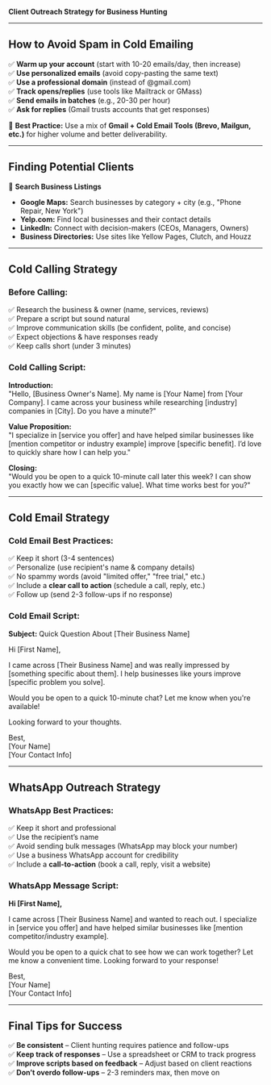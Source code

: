 **Client Outreach Strategy for Business Hunting**

---

## **How to Avoid Spam in Cold Emailing**

✅ **Warm up your account** (start with 10-20 emails/day, then increase)  
✅ **Use personalized emails** (avoid copy-pasting the same text)  
✅ **Use a professional domain** (instead of @gmail.com)  
✅ **Track opens/replies** (use tools like Mailtrack or GMass)  
✅ **Send emails in batches** (e.g., 20-30 per hour)  
✅ **Ask for replies** (Gmail trusts accounts that get responses)

🔹 **Best Practice:** Use a mix of **Gmail + Cold Email Tools (Brevo, Mailgun, etc.)** for higher volume and better deliverability.

---

## **Finding Potential Clients**

🔎 **Search Business Listings**
- **Google Maps:** Search businesses by category + city (e.g., "Phone Repair, New York")
- **Yelp.com:** Find local businesses and their contact details
- **LinkedIn:** Connect with decision-makers (CEOs, Managers, Owners)
- **Business Directories:** Use sites like Yellow Pages, Clutch, and Houzz

---

## **Cold Calling Strategy**

### **Before Calling:**
✅ Research the business & owner (name, services, reviews)  
✅ Prepare a script but sound natural  
✅ Improve communication skills (be confident, polite, and concise)  
✅ Expect objections & have responses ready  
✅ Keep calls short (under 3 minutes)  

### **Cold Calling Script:**

**Introduction:**  
"Hello, [Business Owner's Name]. My name is [Your Name] from [Your Company]. I came across your business while researching [industry] companies in [City]. Do you have a minute?"

**Value Proposition:**  
"I specialize in [service you offer] and have helped similar businesses like [mention competitor or industry example] improve [specific benefit]. I’d love to quickly share how I can help you."

**Closing:**  
"Would you be open to a quick 10-minute call later this week? I can show you exactly how we can [specific value]. What time works best for you?"

---

## **Cold Email Strategy**

### **Cold Email Best Practices:**
✅ Keep it short (3-4 sentences)  
✅ Personalize (use recipient's name & company details)  
✅ No spammy words (avoid "limited offer," "free trial," etc.)  
✅ Include a **clear call to action** (schedule a call, reply, etc.)  
✅ Follow up (send 2-3 follow-ups if no response)  

### **Cold Email Script:**

**Subject:** Quick Question About [Their Business Name]  

Hi [First Name],  

I came across [Their Business Name] and was really impressed by [something specific about them]. I help businesses like yours improve [specific problem you solve].

Would you be open to a quick 10-minute chat? Let me know when you're available!  

Looking forward to your thoughts.  

Best,  
[Your Name]  
[Your Contact Info]  

---

## **WhatsApp Outreach Strategy**

### **WhatsApp Best Practices:**
✅ Keep it short and professional  
✅ Use the recipient’s name  
✅ Avoid sending bulk messages (WhatsApp may block your number)  
✅ Use a business WhatsApp account for credibility  
✅ Include a **call-to-action** (book a call, reply, visit a website)  

### **WhatsApp Message Script:**

**Hi [First Name],**  

I came across [Their Business Name] and wanted to reach out. I specialize in [service you offer] and have helped similar businesses like [mention competitor/industry example].

Would you be open to a quick chat to see how we can work together? Let me know a convenient time. Looking forward to your response!  

Best,  
[Your Name]  
[Your Contact Info]  

---

## **Final Tips for Success**
✅ **Be consistent** – Client hunting requires patience and follow-ups  
✅ **Keep track of responses** – Use a spreadsheet or CRM to track progress  
✅ **Improve scripts based on feedback** – Adjust based on client reactions  
✅ **Don’t overdo follow-ups** – 2-3 reminders max, then move on  




